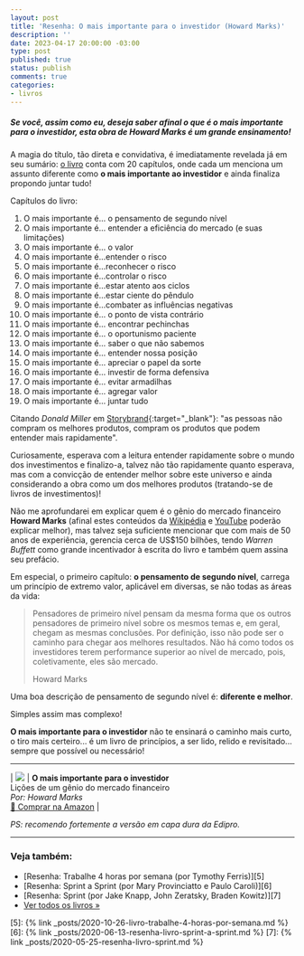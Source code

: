 ```yaml
---
layout: post
title: 'Resenha: O mais importante para o investidor (Howard Marks)'
description: ''
date: 2023-04-17 20:00:00 -03:00
type: post
published: true
status: publish
comments: true
categories:
- livros
---
```


##### Se você, assim como eu, deseja saber afinal o que é **o mais importante para o investidor**, esta obra de Howard Marks é um grande ensinamento!

A magia do título, tão direta e convidativa, é imediatamente revelada já em seu sumário: [o livro][1] conta com 20 capítulos, onde cada um menciona um assunto diferente como **o mais importante ao investidor** e ainda finaliza propondo juntar tudo!

Capítulos do livro:

1. O mais importante é... o pensamento de segundo nível
2. O mais importante é... entender a eficiência do mercado (e suas limitações)
3. O mais importante é... o valor
4. O mais importante é...entender o risco
5. O mais importante é...reconhecer o risco
6. O mais importante é...controlar o risco
7. O mais importante é...estar atento aos ciclos
8. O mais importante é...estar ciente do pêndulo
9. O mais importante é...combater as influências negativas
10. O mais importante é... o ponto de vista contrário
11. O mais importante é... encontrar pechinchas
12. O mais importante é... o oportunismo paciente
13. O mais importante é... saber o que não sabemos
14. O mais importante é... entender nossa posição
16. O mais importante é... apreciar o papel da sorte
17. O mais importante é... investir de forma defensiva
18. O mais importante é... evitar armadilhas
19. O mais importante é... agregar valor
20. O mais importante é... juntar tudo

Citando *Donald Miller* em [Storybrand][1]{:target="_blank"}: "as pessoas não compram os melhores produtos, compram os produtos que podem entender mais rapidamente".

Curiosamente, esperava com a leitura entender rapidamente sobre o mundo dos investimentos e finalizo-a, talvez não tão rapidamente quanto esperava, mas com a convicção de entender melhor sobre este universo e ainda considerando a obra como um dos melhores produtos (tratando-se de livros de investimentos)!

Não me aprofundarei em explicar quem é o gênio do mercado financeiro **Howard Marks** (afinal estes conteúdos da [Wikipédia][2] e [YouTube][3] poderão explicar melhor), mas talvez seja suficiente mencionar que com mais de 50 anos de experiência, gerencia cerca de US$150 bilhões, tendo *Warren Buffett* como grande incentivador à escrita do livro e também quem assina seu prefácio.

Em especial, o primeiro capítulo: **o pensamento de segundo nível**, carrega um princípio de extremo valor, aplicável em diversas, se não todas as áreas da vida:

<blockquote class="blockquote">
	<p>Pensadores de primeiro nível pensam da mesma forma que os outros pensadores de primeiro nível sobre os mesmos temas e, em geral, chegam as mesmas conclusões. Por definição, isso não pode ser o caminho para chegar aos melhores resultados. Não há como todos os investidores terem performance superior ao nível de mercado, pois, coletivamente, eles são mercado.</p>
	<footer class="blockquote-footer">Howard Marks</footer>
</blockquote>

Uma boa descrição de pensamento de segundo nível é: **diferente e melhor**.

Simples assim mas complexo!

**O mais importante para o investidor** não te ensinará o caminho mais curto, o tiro mais certeiro... é um livro de princípios, a ser lido, relido e revisitado... sempre que possível ou necessário!

<hr class="my-4">

| <a target="_blank" href="https://www.amazon.com.br/Mais-Importante-para-Investidor-Financeiro/dp/6556600202?&linkCode=li2&tag=finlist-20&linkId=d83337536919d84a5b7e5fad48bf92fb&language=pt_BR&ref_=as_li_ss_il" target="_blank"><img border="0" src="//ws-na.amazon-adsystem.com/widgets/q?_encoding=UTF8&ASIN=6556600202&Format=_SL160_&ID=AsinImage&MarketPlace=BR&ServiceVersion=20070822&WS=1&tag=finlist-20&language=pt_BR" ></a><img src="https://ir-br.amazon-adsystem.com/e/ir?t=finlist-20&language=pt_BR&l=li2&o=33&a=6556600202" width="1" height="1" border="0" alt="" style="border:none !important; margin:0px !important;" /> | **O mais importante para o investidor**<br>Lições de um gênio do mercado financeiro<br>*Por: Howard Marks*<br>[🛒 Comprar na Amazon][1] |

*PS: recomendo fortemente a versão em capa dura da Edipro.*

<hr class="my-4">

### Veja também:

* [Resenha: Trabalhe 4 horas por semana (por Tymothy Ferris)][5]
* [Resenha: Sprint a Sprint (por Mary Provinciatto e Paulo Caroli)][6]
* [Resenha: Sprint (por Jake Knapp, John Zeratsky, Braden Kowitz)][7]
* [Ver todos os livros »](/livros)

[1]: https://amzn.to/3DMAzec
[2]: https://amzn.to/3UHzAUG
[3]: https://en.wikipedia.org/wiki/Howard_Marks_(investor)
[4]: https://www.youtube.com/watch?v=uQbgWOIZS2I

[5]: {% link _posts/2020-10-26-livro-trabalhe-4-horas-por-semana.md %}
[6]: {% link _posts/2020-06-13-resenha-livro-sprint-a-sprint.md %}
[7]: {% link _posts/2020-05-25-resenha-livro-sprint.md %}